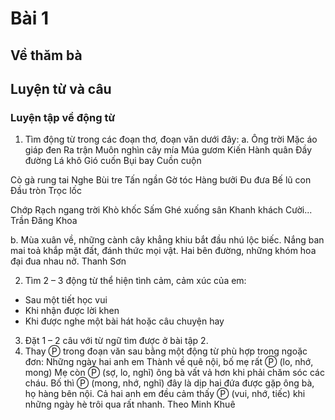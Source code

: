 # Bài 1
## Về thăm bà

## Luyện từ và câu

### Luyện tập về động từ
1. Tìm động từ trong các đoạn thơ, đoạn văn dưới đây:
a. Ông trời
Mặc áo giáp đen
Ra trận
Muôn nghìn cây mía
Múa gươm
Kiến
Hành quân
Đầy đường
Lá khô
Gió cuốn
Bụi bay
Cuồn cuộn

Cò gà rung tai
Nghe
Bùi tre
Tấn ngần
Gờ tóc
Hàng bưởi
Đu đưa
Bế lũ con
Đầu tròn
Trọc lốc

Chớp
Rạch ngang trời
Khò khốc
Sấm
Ghé xuống sân
Khanh khách
Cười...
Trần Đăng Khoa

b. Mùa xuân về, những cành cây khẳng khiu bắt đầu nhú lộc biếc. Nắng ban mai toả khắp mặt đất, đánh thức mọi vật. Hai bên đường, những khóm hoa đại đua nhau nở.
Thanh Sơn

2. Tìm 2 – 3 động từ thể hiện tình cảm, cảm xúc của em:
- Sau một tiết học vui
- Khi nhận được lời khen
- Khi được nghe một bài hát hoặc câu chuyện hay

3. Đặt 1 – 2 câu với từ ngữ tìm được ở bài tập 2.
4. Thay Ⓟ trong đoạn văn sau bằng một động từ phù hợp trong ngoặc đơn:
Những ngày hai anh em Thành về quê nội, bố mẹ rất Ⓟ (lo, nhớ, mong) Mẹ còn Ⓟ (sợ, lo, nghĩ) ông bà vất vả hơn khi phải chăm sóc các cháu. Bố thì Ⓟ (mong, nhớ, nghĩ) đây là dịp hai đứa được gặp ông bà, họ hàng bên nội.
Cả hai anh em đều cảm thấy Ⓟ (vui, nhớ, tiếc) khi những ngày hè trôi qua rất nhanh.
Theo Minh Khuê
